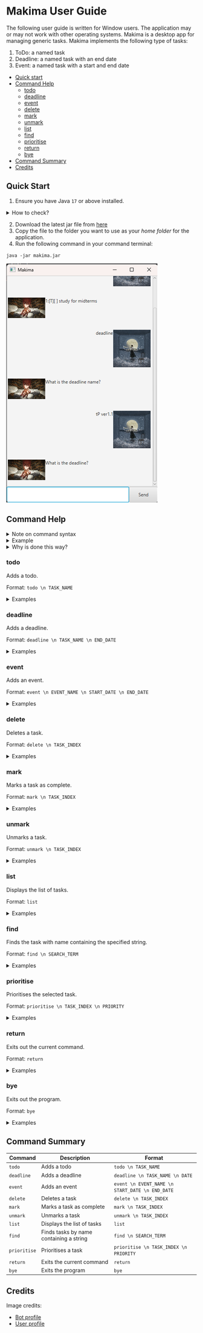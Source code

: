# Makima User Guide

The following user guide is written for Window users. The application may or may not work 
with other operating systems. Makima is a desktop app for managing generic tasks. 
Makima implements the following type of tasks:

1. ToDo: a named task
2. Deadline: a named task with an end date
3. Event: a named task with a start and end date

- [Quick start](#quick-start)
- [Command Help](#command-help)
    - [todo](#todo)
    - [deadline](#deadline)
    - [event](#event)
    - [delete](#delete)
    - [mark](#mark)
    - [unmark](#unmark)
    - [list](#list)
    - [find](#find)
    - [prioritise](#prioritise)
    - [return](#return)
    - [bye](#bye)
- [Command Summary](#command-summary)
- [Credits](#credits)


## Quick Start

1. Ensure you have Java `17` or above installed.

<details>
<summary>How to check?</summary>

Run the following command in your command terminal:
```
java --version
```
</details>

2. Download the latest jar file from [here](https://github.com/Edsel-Tan/ip/releases/)
3. Copy the file to the folder you want to use as your *home folder* for the application.
4. Run the following command in your command terminal:

```
java -jar makima.jar
```

![GUI](docs/Ui.png)

## Command Help

<details>
<summary>Note on command syntax </summary>

Makima process each command in stages. For example, if the user wants to add a todo task,
they must specify the name of the todo task. The application will then prompt for these input
in seperate stages.

The command formats are then specified as follows:

- \n demarks the end of a stage of a command.
  e.g. in `todo \n TASK_NAME`, the user enters todo. After the bot replies 
  and requests for the task name, the user enters the relevant task name.
- Words in UPPER_CASE are parameters to be supplied by the user.
  e.g. in `todo \n TASK_NAME`, the `TASK_NAME` refers to the desired task name.
- Trailing and leading whitespaces are ignored.
  
</details>

<details>
<summary>Example</summary>

![GUI](docs/Ui2.png)
</details>

<details>
<summary>Why is done this way?</summary>

Some commands require quite a few inputs. Separating the command into stages means that
if one of the fields is formatted wrongly, the user can simply reenter that specific
field! Furthermore, we have implemented a return command so that if you would like to exit
at any stage of the command, you may do so. See [return](#return).

</details>

### todo

Adds a todo.

Format: `todo \n TASK_NAME`

<details>
<summary>Examples</summary>

- `todo \n Buy groceries`
- `todo \n Finish writing the report`
- `todo \n Call the dentist`
</details>

### deadline

Adds a deadline.

Format: `deadline \n TASK_NAME \n END_DATE`

<details>
<summary>Examples</summary>

- `deadline \n Submit assignment \n 2024-09-30T15:00`
- `deadline \n Pay electricity bill \n 2024-10-05T12:00`
- `deadline \n Prepare for meeting \n 2024-09-25T09:30`
</details>

### event

Adds an event.

Format: `event \n EVENT_NAME \n START_DATE \n END_DATE`

<details>
<summary>Examples</summary>

- `event \n Team lunch \n 2024-10-01T13:00 \n 2024-10-01T14:00`
- `event \n Birthday party \n 2024-11-15T18:00 \n 2024-11-15T21:00`
- `event \n Project kickoff \n 2024-09-28T10:00 \n 2024-09-28T11:30`
</details>

### delete

Deletes a task.

Format: `delete \n TASK_INDEX`

<details>
<summary>Examples</summary>

- `delete \n 1` (Deletes the first task)
- `delete \n 3` (Deletes the third task)
</details>

### mark

Marks a task as complete.

Format: `mark \n TASK_INDEX`

<details>
<summary>Examples</summary>

- `mark \n 2` (Marks the second task as complete)
- `mark \n 1` (Marks the first task as complete)
</details>

### unmark

Unmarks a task.

Format: `unmark \n TASK_INDEX`

<details>
<summary>Examples</summary>

- `unmark \n 1` (Unmarks the first task)
- `unmark \n 3` (Unmarks the third task)
</details>

### list

Displays the list of tasks.

Format: `list`

<details>
<summary>Examples</summary>

- `list` (This will show all tasks)
</details>

### find

Finds the task with name containing the specified string.

Format: `find \n SEARCH_TERM`

<details>
<summary>Examples</summary>

- `find \n report` (Finds tasks containing "report")
- `find \n groceries` (Finds tasks containing "groceries")
</details>

### prioritise

Prioritises the selected task.

Format: `prioritise \n TASK_INDEX \n PRIORITY`

<details>
<summary>Examples</summary>

- `prioritise \n 2 \n high` (Sets the priority of the second task to high)
- `prioritise \n 1 \n low` (Sets the priority of the first task to low)
</details>

### return

Exits out the current command.

Format: `return`

<details>
<summary>Examples</summary>

- `return`
</details>

### bye

Exits out the program.

Format: `bye`

<details>
<summary>Examples</summary>

- `bye`
</details>

## Command Summary
| Command     | Description                                      | Format                                     |
|-------------|--------------------------------------------------|--------------------------------------------|
| `todo`      | Adds a todo                                     | `todo \n TASK_NAME`                       |
| `deadline`  | Adds a deadline                                 | `deadline \n TASK_NAME \n DATE`           |
| `event`     | Adds an event                                   | `event \n EVENT_NAME \n START_DATE \n END_DATE` |
| `delete`    | Deletes a task                                  | `delete \n TASK_INDEX`                    |
| `mark`      | Marks a task as complete                        | `mark \n TASK_INDEX`                      |
| `unmark`    | Unmarks a task                                  | `unmark \n TASK_INDEX`                    |
| `list`      | Displays the list of tasks                      | `list`                                     |
| `find`      | Finds tasks by name containing a string         | `find \n SEARCH_TERM`                     |
| `prioritise`| Prioritises a task                              | `prioritise \n TASK_INDEX \n PRIORITY`   |
| `return`    | Exits the current command                       | `return`                                   |
| `bye`       | Exits the program                               | `bye`                                      |

## Credits
Image credits: 
-  [Bot profile](https://www.pixiv.net/en/artworks/103412000)
-  [User profile](https://yorushika.lnk.to/Moonbath)
